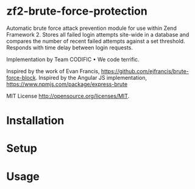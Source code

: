 # zf2-brute-force-protection
Automatic brute force attack prevention module for use within Zend Framework 2. Stores all failed login attempts site-wide in a database and compares the number of recent failed attempts against a set threshold. Responds with time delay between login requests.

Implementation by Team CODIFIC • We code terrific.

Inspired by the work of Evan Francis, https://github.com/ejfrancis/brute-force-block.
Inspired by the Angular JS implementation, https://www.npmjs.com/package/express-brute

MIT License http://opensource.org/licenses/MIT.

# Installation

# Setup

# Usage
